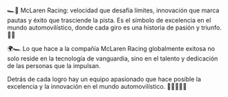 🏎️🌟 McLaren Racing: velocidad que desafía límites, innovación que marca pautas y éxito que trasciende la pista. Es el símbolo de excelencia en el mundo automovilístico, donde cada giro es una historia de pasión y triunfo. 🏁✨

🌍🏎️ Lo que hace a la compañía McLaren Racing globalmente exitosa no solo reside en la tecnología de vanguardia, sino en el talento y dedicación de las personas que la impulsan.

Detrás de cada logro hay un equipo apasionado que hace posible la excelencia y la innovación en el mundo automovilístico. 👩‍🔧👨‍🔬✨